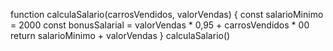 function calculaSalario(carrosVendidos, valorVendas) {
const salarioMinimo = 2000
const bonusSalarial = valorVendas * 0,95 + carrosVendidos * 00
return salarioMinimo + valorVendas
} calculaSalario()
